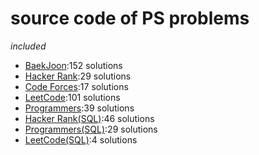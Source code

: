 # source code of PS problems  
_included_  
* [BaekJoon](https://www.acmicpc.net/):152 solutions  
* [Hacker Rank](https://www.hackerrank.com/):29 solutions  
* [Code Forces](https://codeforces.com/):17 solutions  
* [LeetCode](https://leetcode.com/):101 solutions  
* [Programmers](https://programmers.co.kr/):39 solutions  
* [Hacker Rank(SQL)](https://www.hackerrank.com/domains/sql):46 solutions  
* [Programmers(SQL)](https://programmers.co.kr/learn/challenges?tab=sql_practice_kit):29 solutions  
* [LeetCode(SQL)](https://leetcode.com/problemset/database/):4 solutions  